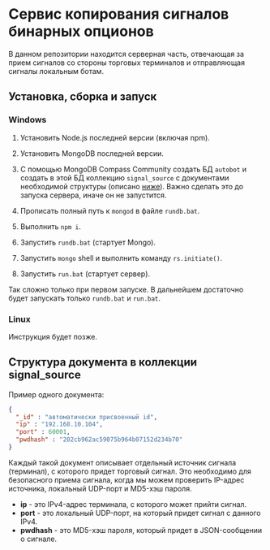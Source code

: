 # Сервис копирования сигналов бинарных опционов

В данном репозитории находится серверная часть, отвечающая за прием сигналов со стороны торговых терминалов и отправляющая сигналы локальным ботам.

## Установка, сборка и запуск

### Windows

1. Установить Node.js последней версии (включая npm).

1. Установить MongoDB последней версии.

1. С помощью MongoDB Compass Community создать БД `autobot` и создать в этой БД коллекцию `signal_source` с документами необходимой структуры (описано [ниже](#signal_source_struct)). Важно сделать это до запуска сервера, иначе он не запустится.

1. Прописать полный путь к `mongod` в файле `rundb.bat`.

1. Выполнить `npm i`.

1. Запустить `rundb.bat` (стартует Mongo).

1. Запустить `mongo` shell и выполнить команду `rs.initiate()`.

1. Запустить `run.bat` (стартует сервер).

Так сложно только при первом запуске. В дальнейшем достаточно будет запускать только `rundb.bat` и `run.bat`.

### Linux

Инструкция будет позже.

## <a name="signal_source_struct"></a>Структура документа в коллекции signal_source

Пример одного документа:

```json
{
  "_id" : "автоматически присвоенный id",
  "ip" : "192.168.10.104",
  "port" : 60001,
  "pwdhash" : "202cb962ac59075b964b07152d234b70"
}
```

Каждый такой документ описывает отдельный источник сигнала (терминал), с которого придет торговый сигнал. Это необходимо для безопасного приема сигнала, когда мы можем проверить IP-адрес источника, локальный UDP-порт и MD5-хэш пароля.

* __ip__ - это IPv4-адрес терминала, с которого может прийти сигнал.
* __port__ - это локальный UDP-порт, на который придет сигнал с данного IPv4.
* __pwdhash__ - это MD5-хэш пароля, который придет в JSON-сообщении о сигнале.
